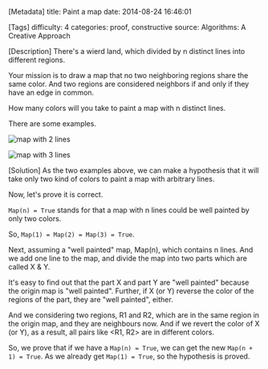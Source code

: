 [Metadata]
title: Paint a map
date: 2014-08-24 16:46:01 

[Tags]
difficulty: 4
categories: proof, constructive
source: Algorithms: A Creative Approach 

[Description]
There's a wierd land, which divided by n distinct lines into different regions.

Your mission is to draw a map that no two neighboring regions share the same color. And two regions are considered neighbors if and only if they have an edge in common.

How many colors will you take to paint a map with n distinct lines.

There are some examples.

![map with 2 lines](http://wizmann-pic.qiniudn.com/37e4e79b47ec6aa00fb911d12d34588d)

![map with 3 lines](http://wizmann-pic.qiniudn.com/c3b50cea0c1bf1245ce1f4a92fd444ca)

[Solution]
As the two examples above, we can make a hypothesis that it will take only two kind of colors to paint a map with arbitrary lines.

Now, let's prove it is correct.

``Map(n) = True`` stands for that a map with n lines could be well painted by only two colors. 

So, ``Map(1) = Map(2) = Map(3) = True``.

Next, assuming a "well painted" map, Map(n), which contains n lines. And we add one line to the map, and divide the map into two parts which are called X & Y.

It's easy to find out that the part X and part Y are "well painted" because the origin map is "well painted". Further, if X (or Y) reverse the color of the regions of the part, they are "well painted", either.

And we considering two regions, R1 and R2, which are in the same region in the origin map, and they are neighbours now. And if we revert the color of X (or Y), as a result, all pairs like <R1, R2> are in different colors.

So, we prove that if we have a ``Map(n) = True``, we can get the new ``Map(n + 1) = True``. As we already get ``Map(1) = True``, so the hypothesis is proved.
